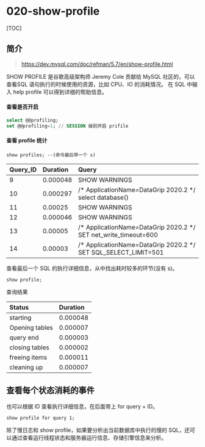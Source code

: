 # 020-show-profile

[TOC]

## 简介

> https://dev.mysql.com/doc/refman/5.7/en/show-profile.html

SHOW PROFILE 是谷歌高级架构师 Jeremy Cole 贡献给 MySQL 社区的，可以查看SQL 语句执行的时候使用的资源，比如 CPU、IO 的消耗情况。 在 SQL 中输入 help profile 可以得到详细的帮助信息。

#### 查看是否开启

```sql
select @@profiling; 
set @@profiling=1; // SESSION 级别开启 prifile 
```

#### 查看 profile 统计

```
show profiles; --(命令最后带一个 s)
```

| Query\_ID | Duration | Query                                                        |
| :-------- | :------- | :----------------------------------------------------------- |
| 9         | 0.000048 | SHOW WARNINGS                                                |
| 10        | 0.000297 | /\* ApplicationName=DataGrip 2020.2 \*/ select database\(\)  |
| 11        | 0.00025  | SHOW WARNINGS                                                |
| 12        | 0.000046 | SHOW WARNINGS                                                |
| 13        | 0.00005  | /\* ApplicationName=DataGrip 2020.2 \*/ SET net\_write\_timeout=600 |
| 14        | 0.00003  | /\* ApplicationName=DataGrip 2020.2 \*/ SET SQL\_SELECT\_LIMIT=501 |

查看最后一个 SQL 的执行详细信息，从中找出耗时较多的环节(没有 s)。

```
show profile;
```

查询结果

| Status         | Duration |
| :------------- | :------- |
| starting       | 0.000048 |
| Opening tables | 0.000007 |
| query end      | 0.000003 |
| closing tables | 0.000002 |
| freeing items  | 0.000011 |
| cleaning up    | 0.000007 |

## 查看每个状态消耗的事件

也可以根据 ID 查看执行详细信息，在后面带上 for query + ID。

```
show profile for query 1;
```







除了慢日志和 show profile，如果要分析出当前数据库中执行的慢的 SQL，还可以通过查看运行线程状态和服务器运行信息、存储引擎信息来分析。







